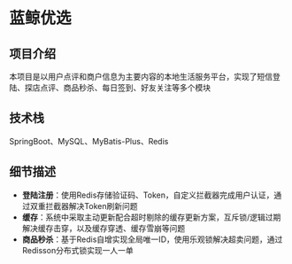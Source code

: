 # 蓝鲸优选

## 项目介绍
本项目是以用户点评和商户信息为主要内容的本地生活服务平台，实现了短信登陆、探店点评、商品秒杀、每日签到、好友关注等多个模块

## 技术栈
SpringBoot、MySQL、MyBatis-Plus、Redis

## 细节描述

- **登陆注册**：使用Redis存储验证码、Token，自定义拦截器完成用户认证，通过双重拦截器解决Token刷新问题
- **缓存**：系统中采取主动更新配合超时剔除的缓存更新方案，互斥锁/逻辑过期解决缓存击穿，以及缓存穿透、缓存雪崩等问题
- **商品秒杀**：基于Redis自增实现全局唯一ID，使用乐观锁解决超卖问题，通过Redisson分布式锁实现一人一单
